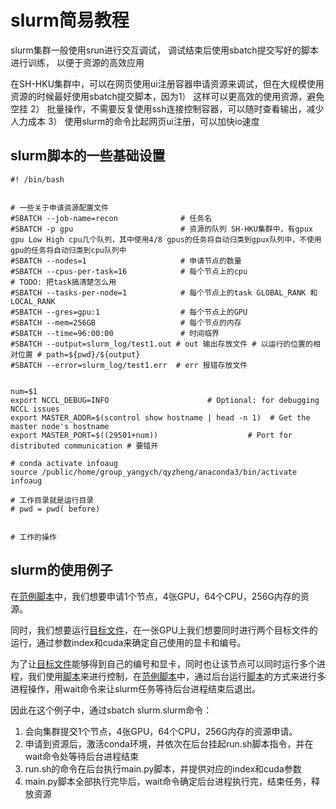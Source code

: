 # slurm简易教程
slurm集群一般使用srun进行交互调试，
调试结束后使用sbatch提交写好的脚本进行训练，
以便于资源的高效应用

在SH-HKU集群中，可以在网页使用ui注册容器申请资源来调试，但在大规模使用资源的时候最好使用sbatch提交脚本，因为1） 这样可以更高效的使用资源，避免空挂 2） 批量操作，不需要反复使用ssh连接控制容器，可以随时查看输出，减少人力成本 3） 使用slurm的命令比起网页ui注册，可以加快io速度

## slurm脚本的一些基础设置

```
#! /bin/bash


# 一些关于申请资源配置文件
#SBATCH --job-name=recon              # 任务名
#SBATCH -p gpu                        # 资源的队列 SH-HKU集群中，有gpux gpu Low High cpu几个队列，其中使用4/8 gpus的任务将自动归类到gpux队列中，不使用gpu的任务将自动归类到cpu队列中
#SBATCH --nodes=1                     # 申请节点的数量
#SBATCH --cpus-per-task=16            # 每个节点上的cpu 
# TODO: 把task搞清楚怎么用
#SBATCH --tasks-per-node=1            # 每个节点上的task GLOBAL_RANK 和 LOCAL_RANK
#SBATCH --gres=gpu:1                  # 每个节点上的GPU
#SBATCH --mem=256GB                   # 每个节点的内存
#SBATCH --time=96:00:00               # 时间临界
#SBATCH --output=slurm_log/test1.out # out 输出存放文件 # 以运行的位置的相对位置 # path=${pwd}/${output}
#SBATCH --error=slurm_log/test1.err  # err 报错存放文件  


num=$1
export NCCL_DEBUG=INFO                      # Optional: for debugging NCCL issues
export MASTER_ADDR=$(scontrol show hostname | head -n 1)  # Get the master node's hostname
export MASTER_PORT=$((29501+num))                    # Port for distributed communication # 要错开

# conda activate infoaug
source /public/home/group_yangych/qyzheng/anaconda3/bin/activate infoaug

# 工作目录就是运行目录
# pwd = pwd( before)


# 工作的操作
```

## slurm的使用例子

在[范例脚本](slurm.slurm)中，我们想要申请1个节点，4张GPU，64个CPU，256G内存的资源。

同时，我们想要运行[目标文件](slurm.py)，在一张GPU上我们想要同时进行两个目标文件的运行，通过参数index和cuda来确定自己使用的显卡和编号。

为了让[目标文件](slurm.py)能够得到自己的编号和显卡，同时也让该节点可以同时运行多个进程，我们使用[脚本](run.sh)来进行控制，在[范例脚本](slurm.slurm)中，通过后台运行[脚本](run.sh)的方式来进行多进程操作，用wait命令来让slurm任务等待后台进程结束后退出。

因此在这个例子中，通过sbatch slurm.slurm命令：

1. 会向集群提交1个节点，4张GPU，64个CPU，256G内存的资源申请。
2. 申请到资源后，激活conda环境，并依次在后台挂起run.sh脚本指令，并在wait命令处等待后台进程结束
3. run.sh的命令在后台执行main.py脚本，并提供对应的index和cuda参数
4. main.py脚本全部执行完毕后，wait命令确定后台进程执行完，结束任务，释放资源